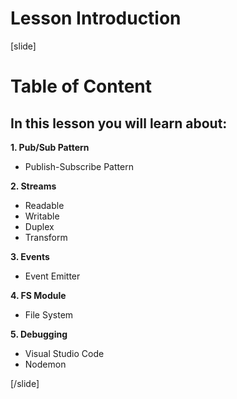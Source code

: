 # Lesson Introduction

[slide]

# Table of Content

## In this lesson you will learn about:

**1. Pub/Sub Pattern**
- Publish-Subscribe Pattern

**2. Streams**
- Readable
- Writable
- Duplex
- Transform

**3. Events**
- Event Emitter

**4. FS Module**
- File System

**5. Debugging**
- Visual Studio Code
- Nodemon

[/slide]